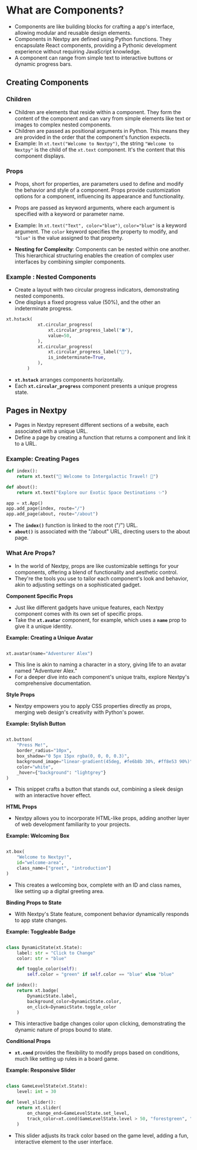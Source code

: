 
# What are Components?

- Components are like building blocks for crafting a app's interface, allowing modular and reusable design elements.
- Components in Nextpy are defined using Python functions. They encapsulate React components, providing a Pythonic development experience without requiring JavaScript knowledge.
- A component can range from simple text to interactive buttons or dynamic progress bars.

## Creating Components

### Children 

- Children are elements that reside within a component. They form the content of the component and can vary from simple elements like text or images to complex nested components.
- Children are passed as positional arguments in Python. This means they are provided in the order that the component's function expects.
- Example: In `xt.text("Welcome to Nextpy")`, the string `"Welcome to Nextpy"` is the child of the `xt.text` component. It's the content that this component displays.

### Props 

- Props, short for properties, are parameters used to define and modify the behavior and style of a component. Props provide customization options for a component, influencing its appearance and functionality.
- Props are passed as keyword arguments, where each argument is specified with a keyword or parameter name.
- Example: In `xt.text("Text", color="blue")`, `color="blue"` is a keyword argument. The `color` keyword specifies the property to modify, and `"blue"` is the value assigned to that property.

- **Nesting for Complexity**: Components can be nested within one another. This hierarchical structuring enables the creation of complex user interfaces by combining simpler components.


### Example : Nested Components

- Create a layout with two circular progress indicators, demonstrating nested components.
- One displays a fixed progress value (50%), and the other an indeterminate progress.

```python
xt.hstack(
            xt.circular_progress(
                xt.circular_progress_label("⛽"),
                value=50,
            ),
            xt.circular_progress(
                xt.circular_progress_label("📶"),
                is_indeterminate=True,
            ),
        )
```

- **`xt.hstack`** arranges components horizontally.
- Each **`xt.circular_progress`** component presents a unique progress state.

## Pages in Nextpy

- Pages in Nextpy represent different sections of a website, each associated with a unique URL.
- Define a page by creating a function that returns a component and link it to a URL.

### Example: Creating Pages

```python
def index():
    return xt.text("🌌 Welcome to Intergalactic Travel! 🚀")

def about():
    return xt.text("Explore our Exotic Space Destinations ✨")

app = xt.App()
app.add_page(index, route="/")
app.add_page(about, route="/about")

```

- The **`index()`** function is linked to the root ("/") URL.
- **`about()`** is associated with the "/about" URL, directing users to the about page.

### What Are Props?

- In the world of Nextpy, props are like customizable settings for your components, offering a blend of functionality and aesthetic control.
- They're the tools you use to tailor each component's look and behavior, akin to adjusting settings on a sophisticated gadget.

**Component Specific Props**

- Just like different gadgets have unique features, each Nextpy component comes with its own set of specific props.
- Take the **`xt.avatar`** component, for example, which uses a **`name`** prop to give it a unique identity.

**Example: Creating a Unique Avatar**

```python

xt.avatar(name="Adventurer Alex")

```

- This line is akin to naming a character in a story, giving life to an avatar named "Adventurer Alex."
- For a deeper dive into each component's unique traits, explore Nextpy's comprehensive documentation.

**Style Props**

- Nextpy empowers you to apply CSS properties directly as props, merging web design's creativity with Python's power.

**Example: Stylish Button**

```python

xt.button(
    "Press Me!",
    border_radius="10px",
    box_shadow="0 5px 15px rgba(0, 0, 0, 0.3)",
    background_image="linear-gradient(45deg, #fe6b8b 30%, #ff8e53 90%)",
    color="white",
    _hover={"background": "lightgrey"}
)

```

- This snippet crafts a button that stands out, combining a sleek design with an interactive hover effect.

**HTML Props**

- Nextpy allows you to incorporate HTML-like props, adding another layer of web development familiarity to your projects.

**Example: Welcoming Box**

```python

xt.box(
    "Welcome to Nextpy!",
    id="welcome-area",
    class_name=["greet", "introduction"]
)

```

- This creates a welcoming box, complete with an ID and class names, like setting up a digital greeting area.

**Binding Props to State**

- With Nextpy's State feature, component behavior dynamically responds to app state changes.

**Example: Toggleable Badge**

```python

class DynamicState(xt.State):
    label: str = "Click to Change"
    color: str = "blue"

    def toggle_color(self):
        self.color = "green" if self.color == "blue" else "blue"

def index():
    return xt.badge(
        DynamicState.label,
        background_color=DynamicState.color,
        on_click=DynamicState.toggle_color
    )

```

- This interactive badge changes color upon clicking, demonstrating the dynamic nature of props bound to state.

**Conditional Props**

- **`xt.cond`** provides the flexibility to modify props based on conditions, much like setting up rules in a board game.

**Example: Responsive Slider**

```python

class GameLevelState(xt.State):
    level: int = 30

def level_slider():
    return xt.slider(
        on_change_end=GameLevelState.set_level,
        track_color=xt.cond(GameLevelState.level > 50, "forestgreen", "crimson")
    )

```

- This slider adjusts its track color based on the game level, adding a fun, interactive element to the user interface.

